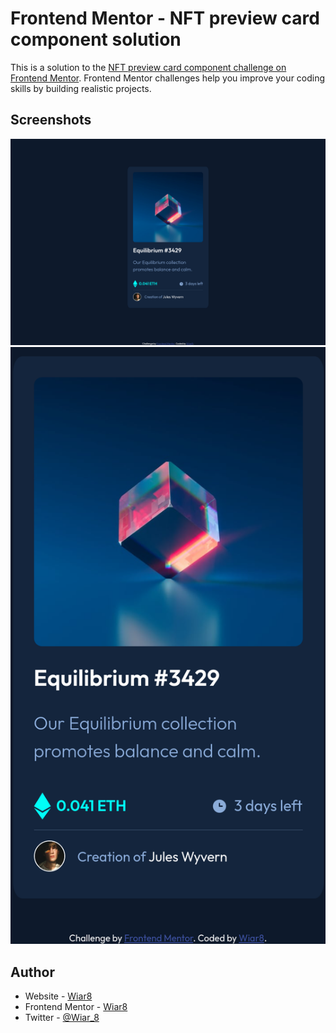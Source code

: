 # Frontend Mentor - NFT preview card component solution

This is a solution to the [NFT preview card component challenge on Frontend Mentor](https://www.frontendmentor.io/challenges/nft-preview-card-component-SbdUL_w0U). Frontend Mentor challenges help you improve your coding skills by building realistic projects.

## Screenshots

![App Screenshot](screenshot-desktop.png)
![App Screenshot](screenshot-mobile.png)

## Author

- Website - [Wiar8](https://wiar8.com/)
- Frontend Mentor - [Wiar8](https://www.frontendmentor.io/profile/Wiar8)
- Twitter - [@Wiar_8](https://twitter.com/Wiar_8)
